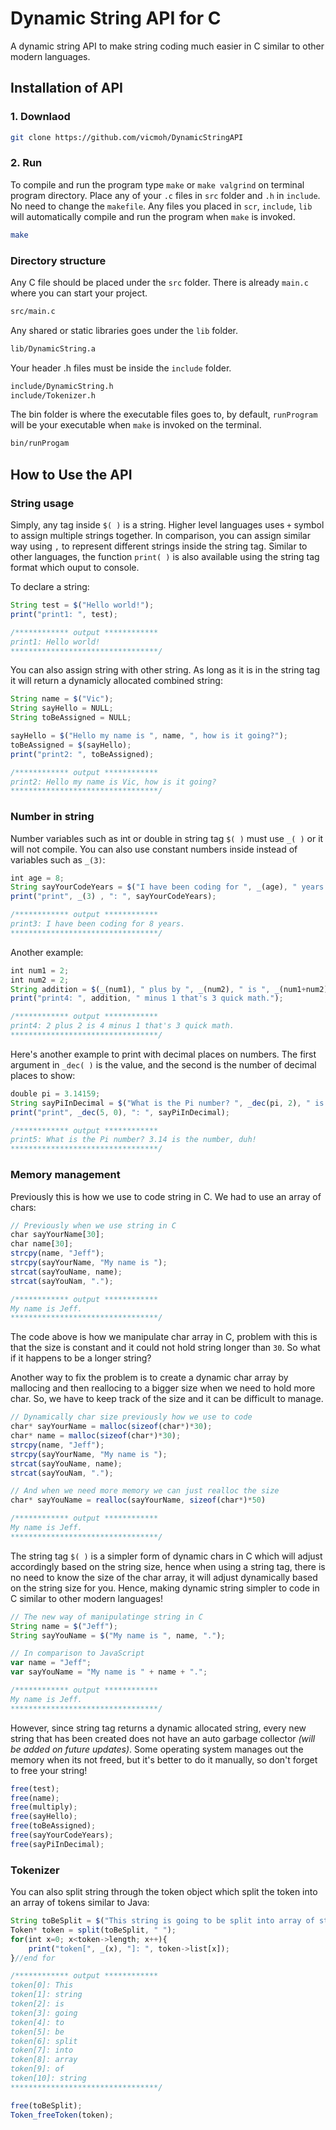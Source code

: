 # Dynamic String API for C

A dynamic string API to make string coding much easier in C similar to other modern languages.

## Installation of API

### 1. Downlaod

```Bash
git clone https://github.com/vicmoh/DynamicStringAPI
```

### 2. Run

To compile and run the program type `make` or `make valgrind` on terminal program directory.
Place any of your `.c` files in `src` folder and `.h` in `include`.
No need to change the `makefile`.
Any files you placed in `scr`, `include`, `lib` will automatically compile and run the program when `make` is invoked.

```bash
make
```

### Directory structure

Any C file should be placed under the `src` folder.
There is already `main.c` where you can start your project.

```Bash
src/main.c
```

Any shared or static libraries goes under the `lib` folder.

```Bash
lib/DynamicString.a
```

Your header .h files must be inside the `include` folder.

```Bash
include/DynamicString.h
include/Tokenizer.h
```

The bin folder is where the executable files goes to,
by default, `runProgram` will be your executable when `make` is invoked on the terminal.

```Bash
bin/runProgam
```

## How to Use the API

### String usage

Simply, any tag inside `$( )` is a string.
Higher level languages uses `+` symbol to assign multiple strings together.
In comparison, you can assign similar way using `,` to represent different strings inside the string tag.
Similar to other languages, the function `print( )` is also available using the string tag format which ouput to console.

To declare a string:

```javascript
String test = $("Hello world!");
print("print1: ", test);

/************ output ************
print1: Hello world!
*********************************/
```

You can also assign string with other string. As long as it is in the string tag it will return a dynamicly allocated combined string:

```javascript
String name = $("Vic");
String sayHello = NULL;
String toBeAssigned = NULL;

sayHello = $("Hello my name is ", name, ", how is it going?");
toBeAssigned = $(sayHello);
print("print2: ", toBeAssigned);

/************ output ************
print2: Hello my name is Vic, how is it going?
*********************************/
```
### Number in string

Number variables such as int or double in string tag `$( )` must use `_( )` or it will not compile.
You can also use constant numbers inside instead of variables such as `_(3)`:

```javascript
int age = 8;
String sayYourCodeYears = $("I have been coding for ", _(age), " years.");
print("print", _(3) , ": ", sayYourCodeYears); 

/************ output ************
print3: I have been coding for 8 years.
*********************************/
```

Another example:

```javascript
int num1 = 2;
int num2 = 2;
String addition = $(_(num1), " plus by ", _(num2), " is ", _(num1+num2));
print("print4: ", addition, " minus 1 that's 3 quick math.");

/************ output ************
print4: 2 plus 2 is 4 minus 1 that's 3 quick math.
*********************************/
```

Here's another example to print with decimal places on numbers.
The first argument in `_dec( )` is the value, and the second is the number of decimal places to show:

```javascript
double pi = 3.14159;
String sayPiInDecimal = $("What is the Pi number? ", _dec(pi, 2), " is the number, duh!");
print("print", _dec(5, 0), ": ", sayPiInDecimal);

/************ output ************
print5: What is the Pi number? 3.14 is the number, duh!
*********************************/
```

### Memory management

Previously this is how we use to code string in C. We had to use an array of chars:

```javascript
// Previously when we use string in C
char sayYourName[30];
char name[30]; 
strcpy(name, "Jeff");
strcpy(sayYourName, "My name is ");
strcat(sayYouName, name);
strcat(sayYouNam, ".");

/************ output ************
My name is Jeff.
*********************************/
```

The code above is how we manipulate char array in C, problem with this is that the size is constant and it could not hold string longer than `30`. So what if it happens to be a longer string? 

Another way to fix the problem is to create a dynamic char array by mallocing and then reallocing to a bigger size when we need to hold more char. So, we have to keep track of the size and it can be difficult to manage.

```javascript
// Dynamically char size previously how we use to code
char* sayYourName = malloc(sizeof(char*)*30);
char* name = malloc(sizeof(char*)*30);
strcpy(name, "Jeff");
strcpy(sayYourName, "My name is ");
strcat(sayYouName, name);
strcat(sayYouNam, ".");

// And when we need more memory we can just realloc the size
char* sayYouName = realloc(sayYourName, sizeof(char*)*50)

/************ output ************
My name is Jeff.
*********************************/
```

The string tag `$( )` is a simpler form of dynamic chars in C which will adjust accordingly based on the string size, hence when using a string tag, there is no need to know the size of the char array, it will adjust dynamically based on the string size for you. Hence, making dynamic string simpler to code in C similar to other modern languages!

```javascript
// The new way of manipulatinge string in C
String name = $("Jeff");
String sayYouName = $("My name is ", name, ".");

// In comparison to JavaScript
var name = "Jeff";
var sayYouName = "My name is " + name + ".";

/************ output ************
My name is Jeff.
*********************************/
```

However, since string tag returns a dynamic allocated string,
every new string that has been created does not have an auto garbage collector *(will be added on future updates)*.
Some operating system manages out the memory when its not freed, but it's better to do it manually, so don't forget to free your string!

```javascript
free(test);
free(name);
free(multiply);
free(sayHello);
free(toBeAssigned);
free(sayYourCodeYears);
free(sayPiInDecimal);
```

### Tokenizer

You can also split string through the token object
which split the token into an array of tokens similar to Java:

```javascript
String toBeSplit = $("This string is going to be split into array of string");
Token* token = split(toBeSplit, " ");
for(int x=0; x<token->length; x++){
    print("token[", _(x), "]: ", token->list[x]);
}//end for

/************ output ************
token[0]: This
token[1]: string
token[2]: is
token[3]: going
token[4]: to
token[5]: be
token[6]: split
token[7]: into
token[8]: array
token[9]: of
token[10]: string
*********************************/

free(toBeSplit);
Token_freeToken(token);
```
